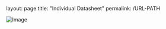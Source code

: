 layout: page
title: "Individual Datasheet"
permalink: /URL-PATH


![Image](https://github.com/user-attachments/assets/3f3b6a4d-3d0d-42b7-96c4-5cf76b788ec1)

